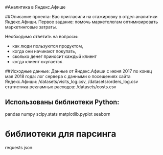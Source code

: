 #Аналитика в Яндекс.Афише

##Описание проекта: 
Вас пригласили на стажировку в отдел аналитики Яндекс.Афиши. 
Первое задание: помочь маркетологам оптимизировать маркетинговые затраты.

Необходимо ответить на вопросы:
- как люди пользуются продуктом,
- когда они начинают покупать,
- сколько денег приносит каждый клиент
- когда клиент окупается.

##Исходные данные: 
Данные от Яндекс.Афиши с июня 2017 по конец мая 2018 года:
лог сервера с данными о посещениях сайта Яндекс.Афиши: /datasets/visits_log.csv, /datasets/orders_log.csv
статистика рекламных расходов:   /datasets/costs.csv


## Использованы библиотеки Python:
pandas
numpy
scipy.stats
matplotlib.pyplot 
seaborn 

# библиотеки для парсинга
requests
json 

